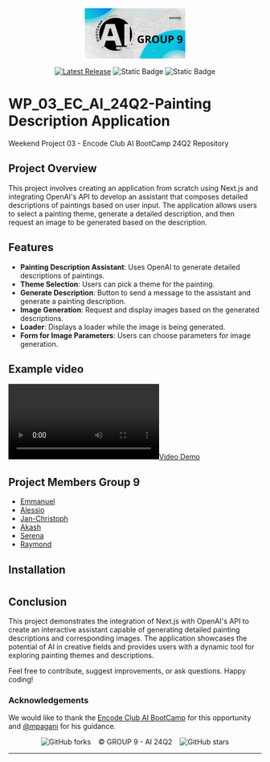 <div align="center">
<img src="painting_description_application/public/banner.png" height="100">
</div>
<div align="center">

[![Latest Release](https://img.shields.io/badge/Latest%20Version-0.0.0-blue?logo=github)](https://github.com/90barricade93/WP_03_EC_AI_24Q2/commits/main)
![Static Badge](https://img.shields.io/badge/Encode_Club-AI_Bootcamp_24Q2-silver)
![Static Badge](https://img.shields.io/badge/GROUP-09-gold)

</div>

# WP_03_EC_AI_24Q2-Painting Description Application

Weekend Project 03 - Encode Club AI BootCamp 24Q2 Repository

## Project Overview

This project involves creating an application from scratch using Next.js and integrating OpenAI's API to develop an assistant that composes detailed descriptions of paintings based on user input. The application allows users to select a painting theme, generate a detailed description, and then request an image to be generated based on the description.

## Features

- **Painting Description Assistant**: Uses OpenAI to generate detailed descriptions of paintings.
- **Theme Selection**: Users can pick a theme for the painting.
- **Generate Description**: Button to send a message to the assistant and generate a painting description.
- **Image Generation**: Request and display images based on the generated descriptions.
- **Loader**: Displays a loader while the image is being generated.
- **Form for Image Parameters**: Users can choose parameters for image generation.

## Example video

[![Video Demo](/ScreenRecording.mp4)](ScreenRecording.mp4)

## Project Members Group 9

- [Emmanuel](https://github.com/codehouze)
- [Alessio](https://github.com/AlessioChen)
- [Jan-Christoph](https://github.com/jcklie)
- [Akash](https://github.com/kshntn)
- [Serena](https://github.com/BreadFeet)
- [Raymond](https://github.com/90barricade93/)

## Installation

#

## Conclusion

This project demonstrates the integration of Next.js with OpenAI's API to create an interactive assistant capable of generating detailed painting descriptions and corresponding images. The application showcases the potential of AI in creative fields and provides users with a dynamic tool for exploring painting themes and descriptions.


Feel free to contribute, suggest improvements, or ask questions. Happy coding!

### Acknowledgements

We would like to thank the [Encode Club AI BootCamp](https://github.com/Encode-Club-AI-Bootcamp) for this opportunity and [@mpagani](https://github.com/MatheusDaros) for his guidance.

<div align="center">

![GitHub forks](https://img.shields.io/github/forks/90barricade93/WP_03_EC_AI_24Q2) &ensp; © GROUP 9 - AI 24Q2 &ensp; ![GitHub stars](https://img.shields.io/github/stars/90barricade93/WP_03_EC_AI_24Q2)

</div>

---
